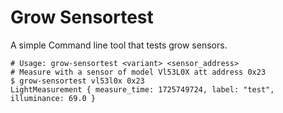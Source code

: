# Grow Sensortest

A simple Command line tool that tests grow sensors.

```shell
# Usage: grow-sensortest <variant> <sensor_address>
# Measure with a sensor of model Vl53L0X att address 0x23
$ grow-sensortest vl53l0x 0x23
LightMeasurement { measure_time: 1725749724, label: "test", illuminance: 69.0 }
```
